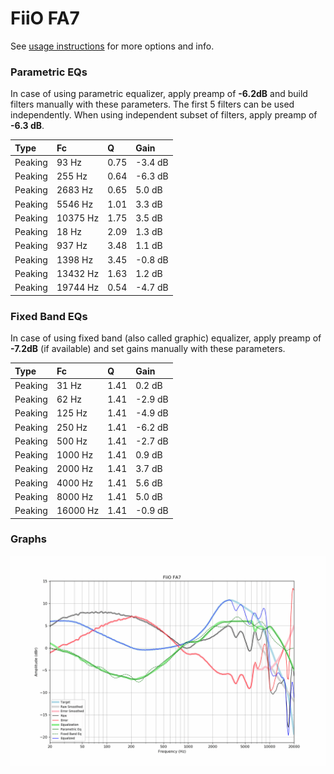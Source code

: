 # FiiO FA7
See [usage instructions](https://github.com/jaakkopasanen/AutoEq#usage) for more options and info.

### Parametric EQs
In case of using parametric equalizer, apply preamp of **-6.2dB** and build filters manually
with these parameters. The first 5 filters can be used independently.
When using independent subset of filters, apply preamp of **-6.3 dB**.

| Type    | Fc       |    Q | Gain    |
|:--------|:---------|:-----|:--------|
| Peaking | 93 Hz    | 0.75 | -3.4 dB |
| Peaking | 255 Hz   | 0.64 | -6.3 dB |
| Peaking | 2683 Hz  | 0.65 | 5.0 dB  |
| Peaking | 5546 Hz  | 1.01 | 3.3 dB  |
| Peaking | 10375 Hz | 1.75 | 3.5 dB  |
| Peaking | 18 Hz    | 2.09 | 1.3 dB  |
| Peaking | 937 Hz   | 3.48 | 1.1 dB  |
| Peaking | 1398 Hz  | 3.45 | -0.8 dB |
| Peaking | 13432 Hz | 1.63 | 1.2 dB  |
| Peaking | 19744 Hz | 0.54 | -4.7 dB |

### Fixed Band EQs
In case of using fixed band (also called graphic) equalizer, apply preamp of **-7.2dB**
(if available) and set gains manually with these parameters.

| Type    | Fc       |    Q | Gain    |
|:--------|:---------|:-----|:--------|
| Peaking | 31 Hz    | 1.41 | 0.2 dB  |
| Peaking | 62 Hz    | 1.41 | -2.9 dB |
| Peaking | 125 Hz   | 1.41 | -4.9 dB |
| Peaking | 250 Hz   | 1.41 | -6.2 dB |
| Peaking | 500 Hz   | 1.41 | -2.7 dB |
| Peaking | 1000 Hz  | 1.41 | 0.9 dB  |
| Peaking | 2000 Hz  | 1.41 | 3.7 dB  |
| Peaking | 4000 Hz  | 1.41 | 5.6 dB  |
| Peaking | 8000 Hz  | 1.41 | 5.0 dB  |
| Peaking | 16000 Hz | 1.41 | -0.9 dB |

### Graphs
![](./FiiO%20FA7.png)